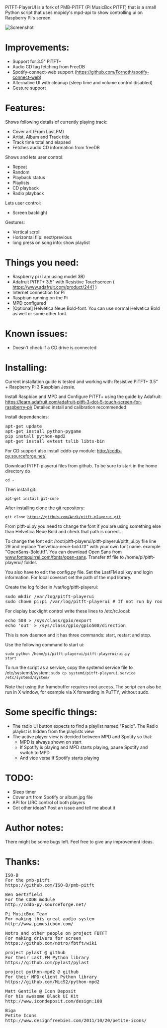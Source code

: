PiTFT-PlayerUI is a fork of PMB-PiTFT (Pi MusicBox PiTFT) that is a small Python script that uses mopidy's mpd-api to show controlling ui on Raspberry Pi's screen.

![Screenshot](https://dl.dropboxusercontent.com/u/15996443/github/pitft-playerui.png)

Improvements:
===========
- Support for 3.5" PiTFT+
- Audio CD tag fetching from FreeDB
- Spotify-connect-web support (https://github.com/Fornoth/spotify-connect-web)
- Alternative UI with cleanup (sleep time and volume control disabled) 
- Gesture support
 
Features:
===========
Shows following details of currently playing track:
- Cover art (From Last.FM)
- Artist, Album and Track title
- Track time total and elapsed
- Fetches audio CD information from freeDB

Shows and lets user control:
- Repeat
- Random
- Playback status
- Playlists
- CD playback
- Radio playback

Lets user control:
- Screen backlight

Gestures:
- Vertical scroll
- Horizontal flip: next/previous
- long press on song info: show playlist

Things you need:
=================
- Raspberry pi (I am using model 3B)
- Adafruit PiTFT+ 3.5" with Resistive Touchscreen ( https://www.adafruit.com/product/2441 )
- Internet connection for Pi
- Raspbian running on the Pi
- MPD configured
- [Optional] Helvetica Neue Bold-font. You can use normal Helvetica Bold as well or some other font.

Known issues:
==============
- Doesn't check if a CD drive is connected

Installing:
===========
Current installation guide is tested and working with: Resistive PiTFT+ 3.5" + Raspberry Pi 3 Raspbian Jessie.

Install Raspbian and MPD and Configure PiTFT+ using the guide by Adafruit: https://learn.adafruit.com/adafruit-pitft-3-dot-5-touch-screen-for-raspberry-pi/ 
Detailed install and calibration recommended

Install dependencies:
<pre>apt-get update
apt-get install python-pygame
pip install python-mpd2
apt-get install evtest tslib libts-bin</pre>

For CD support also install cddb-py module:
http://cddb-py.sourceforge.net/

Download PiTFT-playerui files from github.
To be sure to start in the home directory do

<code>cd ~</code>

Then install git:

<code>apt-get install git-core</code>

After installing clone the git repository:

<code>git clone https://github.com/Arzk/pitft-playerui.git</code>

From pitft-ui.py you need to change the font if you are using something else than Helvetica Neue Bold and check that path is correct.

To change the font edit /root/pitft-playerui/pitft-playerui/pitft_ui.py file line 29 and replace "helvetica-neue-bold.ttf" with your own font name. example "OpenSans-Bold.ttf". You can download Open Sans from www.fontsquirrel.com/fonts/open-sans. Transfer ttf file to /home/pi/pitft-playerui/ folder.

You also have to edit the config.py file. Set the LastFM api key and login information. For local coverart set the path of the mpd library.

Create the log folder in /var/log/pitft-playerui:
<pre>sudo mkdir /var/log/pitft-playerui
sudo chown pi:pi /var/log/pitft-playerui # If not run by root</pre>

For display backlight control write these lines to /etc/rc.local:
<pre>echo 508 > /sys/class/gpio/export
echo 'out' > /sys/class/gpio/gpio508/direction</pre>

This is now daemon and it has three commands: start, restart and stop.

Use the following command to start ui:

<code>sudo python /home/pi/pitft-playerui/pitft-playerui/ui.py start</code>

To run the script as a service, copy the systemd service file to /etc/systemd/system:
<code>sudo cp systemd/pitft-playerui.service /etc/systemd/system/</code>

Note that using the framebuffer requires root access. The script can also be run in X window, for example via X forwarding in PuTTY, without sudo.

Some specific things:
=========
- The radio UI button expects to find a playlist named "Radio". The Radio playlist is hidden from the playlists view
- The active player view is decided between MPD and Spotify so that:
	- MPD is always shown on start
	- If Spotify is playing and MPD starts playing, pause Spotify and switch to MPD
	- And vice versa if Spotify starts playing

TODO:
=========
- Sleep timer
- Cover art from Spotify or album.jpg file
- API for LIRC control of both players
- Got other ideas? Post an issue and tell me about it

Author notes:
=============

There might be some bugs left. Feel free to give any improvement ideas.

Thanks:
===========
<pre>ISO-B
For the pmb-pitft
https://github.com/ISO-B/pmb-pitft</pre>

<pre>Ben Gertzfield
For the CDDB module
http://cddb-py.sourceforge.net/</pre>

<pre>Pi MusicBox Team
For making this great audio system
http://www.pimusicbox.com/</pre>

<pre>Notro and other people on project FBTFT
For making drivers for screen
https://github.com/notro/fbtft/wiki</pre>

<pre>project pylast @ github
For their Last.FM Python library
https://github.com/pylast/pylast</pre>

<pre>project python-mpd2 @ github
For their MPD-client Python library
https://github.com/Mic92/python-mpd2</pre>

<pre>Matt Gentile @ Icon Deposit
For his awesome Black UI Kit
http://www.icondeposit.com/design:108</pre>

<pre>Biga
Petite Icons
http://www.designfreebies.com/2011/10/20/petite-icons/</pre>
